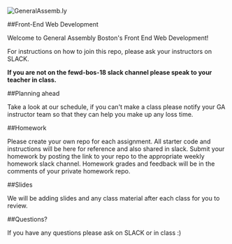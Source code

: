 ![GeneralAssemb.ly](https://github.com/generalassembly/ga-ruby-on-rails-for-devs/raw/master/images/ga.png "GeneralAssemb.ly")

##Front-End Web Development

Welcome to General Assembly Boston's Front End Web Development!

For instructions on how to join this repo, please ask your instructors on SLACK.

__If you are not on the fewd-bos-18 slack channel please speak to your teacher in class.__

##Planning ahead

Take a look at our schedule, if you can't make a class please notify your GA instructor team so that they can help you make up any loss time.

##Homework

Please create your own repo for each assignment.  All starter code and instructions will be here for reference and also shared in slack.  Submit your homework by posting the link to your repo to the appropriate weekly homework slack channel.  Homework  grades and feedback will be in the comments of your private homework repo.

##Slides

We will be adding slides and any class material after each class for you to review.


##Questions?

If you have any questions please ask on SLACK or in class :)


